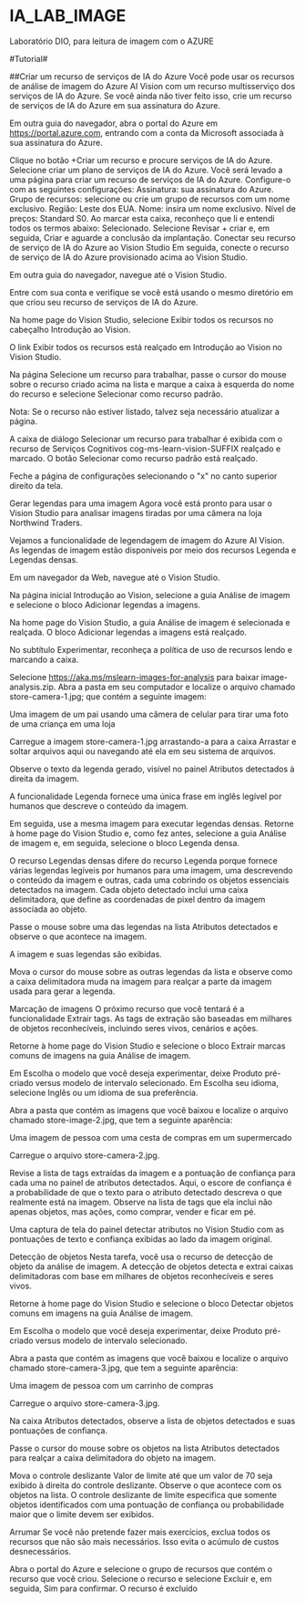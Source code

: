 # IA_LAB_IMAGE
Laboratório DIO, para leitura de imagem com o AZURE


#Tutorial#

##Criar um recurso de serviços de IA do Azure
Você pode usar os recursos de análise de imagem do Azure AI Vision com um recurso multisserviço dos serviços de IA do Azure. Se você ainda não tiver feito isso, crie um recurso de serviços de IA do Azure em sua assinatura do Azure.

Em outra guia do navegador, abra o portal do Azure em https://portal.azure.com, entrando com a conta da Microsoft associada à sua assinatura do Azure.

Clique no botão +Criar um recurso e procure serviços de IA do Azure. Selecione criar um plano de serviços de IA do Azure. Você será levado a uma página para criar um recurso de serviços de IA do Azure. Configure-o com as seguintes configurações:
Assinatura: sua assinatura do Azure.
Grupo de recursos: selecione ou crie um grupo de recursos com um nome exclusivo.
Região: Leste dos EUA.
Nome: insira um nome exclusivo.
Nível de preços: Standard S0.
Ao marcar esta caixa, reconheço que li e entendi todos os termos abaixo: Selecionado.
Selecione Revisar + criar e, em seguida, Criar e aguarde a conclusão da implantação.
Conectar seu recurso de serviço de IA do Azure ao Vision Studio
Em seguida, conecte o recurso de serviço de IA do Azure provisionado acima ao Vision Studio.

Em outra guia do navegador, navegue até o Vision Studio.

Entre com sua conta e verifique se você está usando o mesmo diretório em que criou seu recurso de serviços de IA do Azure.

Na home page do Vision Studio, selecione Exibir todos os recursos no cabeçalho Introdução ao Vision.

O link Exibir todos os recursos está realçado em Introdução ao Vision no Vision Studio.

Na página Selecione um recurso para trabalhar, passe o cursor do mouse sobre o recurso criado acima na lista e marque a caixa à esquerda do nome do recurso e selecione Selecionar como recurso padrão.

Nota: Se o recurso não estiver listado, talvez seja necessário atualizar a página.

A caixa de diálogo Selecionar um recurso para trabalhar é exibida com o recurso de Serviços Cognitivos cog-ms-learn-vision-SUFFIX realçado e marcado. O botão Selecionar como recurso padrão está realçado.

Feche a página de configurações selecionando o "x" no canto superior direito da tela.

Gerar legendas para uma imagem
Agora você está pronto para usar o Vision Studio para analisar imagens tiradas por uma câmera na loja Northwind Traders.

Vejamos a funcionalidade de legendagem de imagem do Azure AI Vision. As legendas de imagem estão disponíveis por meio dos recursos Legenda e Legendas densas.

Em um navegador da Web, navegue até o Vision Studio.

Na página inicial Introdução ao Vision, selecione a guia Análise de imagem e selecione o bloco Adicionar legendas a imagens.

Na home page do Vision Studio, a guia Análise de imagem é selecionada e realçada. O bloco Adicionar legendas a imagens está realçado.

No subtítulo Experimentar, reconheça a política de uso de recursos lendo e marcando a caixa.

Selecione https://aka.ms/mslearn-images-for-analysis para baixar image-analysis.zip. Abra a pasta em seu computador e localize o arquivo chamado store-camera-1.jpg; que contém a seguinte imagem:

Uma imagem de um pai usando uma câmera de celular para tirar uma foto de uma criança em uma loja

Carregue a imagem store-camera-1.jpg arrastando-a para a caixa Arrastar e soltar arquivos aqui ou navegando até ela em seu sistema de arquivos.

Observe o texto da legenda gerado, visível no painel Atributos detectados à direita da imagem.

A funcionalidade Legenda fornece uma única frase em inglês legível por humanos que descreve o conteúdo da imagem.

Em seguida, use a mesma imagem para executar legendas densas. Retorne à home page do Vision Studio e, como fez antes, selecione a guia Análise de imagem e, em seguida, selecione o bloco Legenda densa.

O recurso Legendas densas difere do recurso Legenda porque fornece várias legendas legíveis por humanos para uma imagem, uma descrevendo o conteúdo da imagem e outras, cada uma cobrindo os objetos essenciais detectados na imagem. Cada objeto detectado inclui uma caixa delimitadora, que define as coordenadas de pixel dentro da imagem associada ao objeto.

Passe o mouse sobre uma das legendas na lista Atributos detectados e observe o que acontece na imagem.

A imagem e suas legendas são exibidas.

Mova o cursor do mouse sobre as outras legendas da lista e observe como a caixa delimitadora muda na imagem para realçar a parte da imagem usada para gerar a legenda.

Marcação de imagens
O próximo recurso que você tentará é a funcionalidade Extrair tags. As tags de extração são baseadas em milhares de objetos reconhecíveis, incluindo seres vivos, cenários e ações.

Retorne à home page do Vision Studio e selecione o bloco Extrair marcas comuns de imagens na guia Análise de imagem.

Em Escolha o modelo que você deseja experimentar, deixe Produto pré-criado versus modelo de intervalo selecionado. Em Escolha seu idioma, selecione Inglês ou um idioma de sua preferência.

Abra a pasta que contém as imagens que você baixou e localize o arquivo chamado store-image-2.jpg, que tem a seguinte aparência:

Uma imagem de pessoa com uma cesta de compras em um supermercado

Carregue o arquivo store-camera-2.jpg.

Revise a lista de tags extraídas da imagem e a pontuação de confiança para cada uma no painel de atributos detectados. Aqui, o escore de confiança é a probabilidade de que o texto para o atributo detectado descreva o que realmente está na imagem. Observe na lista de tags que ela inclui não apenas objetos, mas ações, como comprar, vender e ficar em pé.

Uma captura de tela do painel detectar atributos no Vision Studio com as pontuações de texto e confiança exibidas ao lado da imagem original.

Detecção de objetos
Nesta tarefa, você usa o recurso de detecção de objeto da análise de imagem. A detecção de objetos detecta e extrai caixas delimitadoras com base em milhares de objetos reconhecíveis e seres vivos.

Retorne à home page do Vision Studio e selecione o bloco Detectar objetos comuns em imagens na guia Análise de imagem.

Em Escolha o modelo que você deseja experimentar, deixe Produto pré-criado versus modelo de intervalo selecionado.

Abra a pasta que contém as imagens que você baixou e localize o arquivo chamado store-camera-3.jpg, que tem a seguinte aparência:

Uma imagem de pessoa com um carrinho de compras

Carregue o arquivo store-camera-3.jpg.

Na caixa Atributos detectados, observe a lista de objetos detectados e suas pontuações de confiança.

Passe o cursor do mouse sobre os objetos na lista Atributos detectados para realçar a caixa delimitadora do objeto na imagem.

Mova o controle deslizante Valor de limite até que um valor de 70 seja exibido à direita do controle deslizante. Observe o que acontece com os objetos na lista. O controle deslizante de limite especifica que somente objetos identificados com uma pontuação de confiança ou probabilidade maior que o limite devem ser exibidos.

Arrumar
Se você não pretende fazer mais exercícios, exclua todos os recursos que não são mais necessários. Isso evita o acúmulo de custos desnecessários.

Abra o portal do Azure e selecione o grupo de recursos que contém o recurso que você criou.
Selecione o recurso e selecione Excluir e, em seguida, Sim para confirmar. O recurso é excluído
